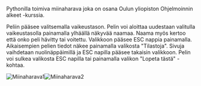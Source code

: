Pythonilla toimiva miinaharava joka on osana Oulun yliopiston Ohjelmoinnin alkeet -kurssia.

Peliin pääsee valitsemalla vaikeustason.
Pelin voi aloittaa uudestaan valitulla vaikeustasolla painamalla ylhäällä näkyvää naamaa. Naama myös kertoo että onko peli hävitty tai voitettu.
Valikkoon pääsee ESC nappia painamalla.
Aikaisempien pelien tiedot näkee painamalla valikosta "Tilastoja". Sivuja vaihdetaan nuolinäppäimillä ja ESC napilla pääsee takaisin valikkoon.
Pelin voi sulkea valikosta ESC napilla tai painamalla valikon "Lopeta tästä" -kohtaa.

![Miinaharava1](https://user-images.githubusercontent.com/68976612/151705074-abe363ab-fa9e-43be-957f-0a0eaaea556d.PNG)![Miinaharava2](https://user-images.githubusercontent.com/68976612/151705079-0ec279ab-9a1e-4e4c-ba97-325cd27cbb34.PNG)

